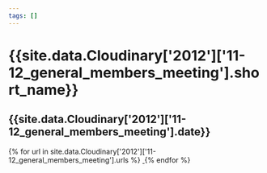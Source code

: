 ```yaml
---
tags: []
---
```

<div itemscope itemtype="http://schema.org/Photograph">
  <h1>{{site.data.Cloudinary['2012']['11-12_general_members_meeting'].short_name}}</h1>
  <h2 class="event-date">{{site.data.Cloudinary['2012']['11-12_general_members_meeting'].date}}</h2>
  {% for url in site.data.Cloudinary['2012']['11-12_general_members_meeting'].urls %}
    <a itemprop="image" class="swipebox" title="" href="{{ site.cloudinary.baseurl }}/{{ url }}">
      <img alt="" itemprop="thumbnailUrl" src="{{ site.cloudinary.baseurl }}/h_150/{{ url }}" />
      <meta itemprop="isFamilyFriendly" content="true" />
    </a>
  {% endfor %}
</div>

